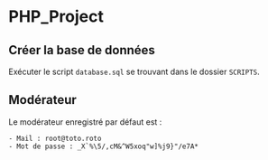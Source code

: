 # PHP_Project

## Créer la base de données

Exécuter le script `database.sql` se trouvant dans le dossier `SCRIPTS`.

## Modérateur

Le modérateur enregistré par défaut est :

```
- Mail : root@toto.roto
- Mot de passe : _X`%\5/,cM&^W5xoq"w]%j9}"/e7A*
```